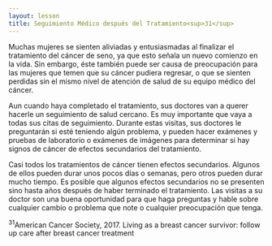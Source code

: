 ```yaml
---
layout: lesson
title: Seguimiento Médico después del Tratamiento<sup>31</sup>
---
```


Muchas mujeres se sienten aliviadas y entusiasmadas al finalizar el tratamiento del cáncer de seno, ya que esto señala un nuevo comienzo en la vida. Sin embargo, éste también puede ser causa de preocupación para las mujeres que temen que su cáncer pudiera regresar, o que se sienten perdidas sin el mismo nivel de atención de salud de su equipo médico del cáncer.

Aun cuando haya completado el tratamiento, sus doctores van a querer hacerle un seguimiento de salud cercano. Es muy importante que vaya a todas sus citas de seguimiento. Durante estas visitas, sus doctores le preguntarán si esté teniendo algún problema, y pueden hacer exámenes y pruebas de laboratorio o exámenes de imágenes para determinar si hay signos de cáncer de efectos secundarios del tratamiento.

Casi todos los tratamientos de cáncer tienen efectos secundarios. Algunos de ellos pueden durar unos pocos días o semanas, pero otros pueden durar mucho tiempo. Es posible que algunos efectos secundarios no se presenten sino hasta años después de haber terminado el tratamiento. Las visitas a su doctor son una buena oportunidad para que haga preguntas y hable sobre cualquier cambio o problema que note o cualquier preocupación que tenga.


<sup>31</sup>American Cancer Society, 2017. Living as a breast cancer survivor: follow up care after breast cancer treatment